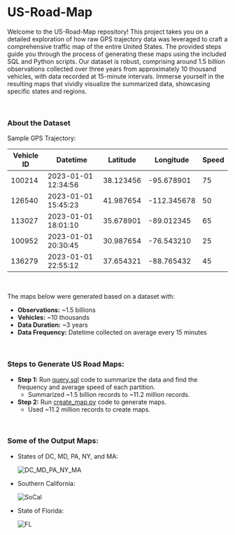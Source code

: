 # US-Road-Map

Welcome to the US-Road-Map repository! This project takes you on a detailed exploration of how raw GPS trajectory data was leveraged to craft a comprehensive traffic map of the entire United States. The provided steps guide you through the process of generating these maps using the included SQL and Python scripts. Our dataset is robust, comprising around 1.5 billion observations collected over three years from approximately 10 thousand vehicles, with data recorded at 15-minute intervals. Immerse yourself in the resulting maps that vividly visualize the summarized data, showcasing specific states and regions.

<br>


### About the Dataset

Sample GPS Trajectory:

| Vehicle ID | Datetime            | Latitude       | Longitude       | Speed |
|------------|---------------------|----------------|-----------------|-------|
|   100214   | 2023-01-01 12:34:56 | 38.123456      | -95.678901      |  75   |
|   126540   | 2023-01-01 15:45:23 | 41.987654      | -112.345678     |  50   |
|   113027   | 2023-01-01 18:01:10 | 35.678901      | -89.012345      |  65   |
|   100952   | 2023-01-01 20:30:45 | 30.987654      | -76.543210      |  25   |
|   136279   | 2023-01-01 22:55:12 | 37.654321      | -88.765432      |  45   |

<br>

The maps below were generated based on a dataset with:

- **Observations:** ~1.5 billions
- **Vehicles:** ~10 thousands
- **Data Duration:** ~3 years
- **Data Frequency:** Datetime collected on average every 15 minutes
  
<br>

### Steps to Generate US Road Maps:

- **Step 1:** Run [query.sql](query.sql) code to summarize the data and find the frequency and average speed of each partition.
  - Summarized ~1.5 billion records to ~11.2 million records.
- **Step 2:** Run [create_map.py](create_map.py) code to generate maps.
  - Used ~11.2 million records to create maps.

<br>


### Some of the Output Maps:
- States of DC, MD, PA, NY, and MA:
  
  ![DC_MD_PA_NY_MA](https://github.com/malamdar90/US-Road-Map/assets/87002822/0c4ea967-4c5e-471f-aa00-3b5ed2223525)

- Southern California:
  
  ![SoCal](https://github.com/malamdar90/US-Road-Map/assets/87002822/1056a0f2-24d7-49a2-8760-fd5ad8e652be)

- State of Florida:
  
  ![FL](https://github.com/malamdar90/US-Road-Map/assets/87002822/fb86c3a8-a919-4169-a69f-41eadf8da944)
